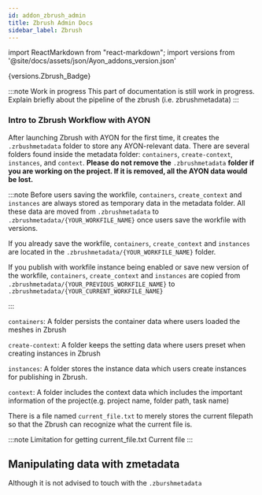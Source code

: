 ```yaml
---
id: addon_zbrush_admin
title: Zbrush Admin Docs
sidebar_label: Zbrush
---
```

import ReactMarkdown from "react-markdown";
import versions from '@site/docs/assets/json/Ayon_addons_version.json'

<ReactMarkdown>
{versions.Zbrush_Badge}
</ReactMarkdown>

:::note Work in progress
This part of documentation is still work in progress.
Explain briefly about the pipeline of the zbrush (i.e. zbrushmetadata)
:::

### Intro to Zbrush Workflow with AYON
After launching Zbrush with AYON for the first time, it creates the ``.zrbushmetadata`` folder to store any AYON-relevant data. There are several folders found inside the metadata folder: ``containers``, ``create-context``, ``instances``, and ``context``. **Please do not remove the** ``.zbrushmetadata`` **folder if you are working on the project. If it is removed, all the AYON data would be lost.**

:::note
Before users saving the workfile, ``containers``, ``create_context`` and ``instances`` are always stored as temporary data in the metadata folder. All these data are moved from ``.zbrushmetadata`` to ``.zbrushmetadata/{YOUR_WORKFILE_NAME}`` once users save the workfile with versions.

If you already save the workfile, ``containers``, ``create_context`` and ``instances`` are located in the ``.zbrushmetadata/{YOUR_WORKFILE_NAME}`` folder.

If you publish with workfile instance being enabled or save new version of the workfile, ``containers``, ``create_context`` and ``instances`` are
copied from ``.zbrushmetadata/{YOUR_PREVIOUS_WORKFILE_NAME}`` to
``.zbrushmetadata/{YOUR_CURRENT_WORKFILE_NAME}``

:::

``containers``: A folder persists the container data where users loaded the meshes in Zbrush

``create-context``: A folder keeps the setting data where users preset when creating instances in Zbrush

``instances``: A folder stores the instance data which users create instances for publishing in Zbrush.

``context``: A folder includes the context data which includes the important information of the project(e.g. project name, folder path, task name)

There is a file named ``current_file.txt`` to merely stores the current filepath so that the Zbrush can recognize what the current file is.

:::note Limitation for getting current_file.txt
Current file
:::

## Manipulating data with zmetadata
Although it is not advised to touch with the ``.zburshmetadata``